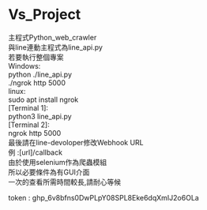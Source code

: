 # Vs_Project
主程式Python_web_crawler  
與line連動主程式為line_api.py   
若要執行整個專案  
Windows:  
    python ./line_api.py  
    ./ngrok http 5000  
linux:  
    sudo apt install ngrok  
    [Terminal 1]:  
        python3 line_api.py  
    [Terminal 2]:  
        ngrok http 5000  
最後請在line-devoloper修改Webhook URL  
例 :[url]/callback  
由於使用selenium作為爬蟲模組  
所以必要條件為有GUI介面  
一次的查看所需時間較長,請耐心等候  
  
  
token : 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  
